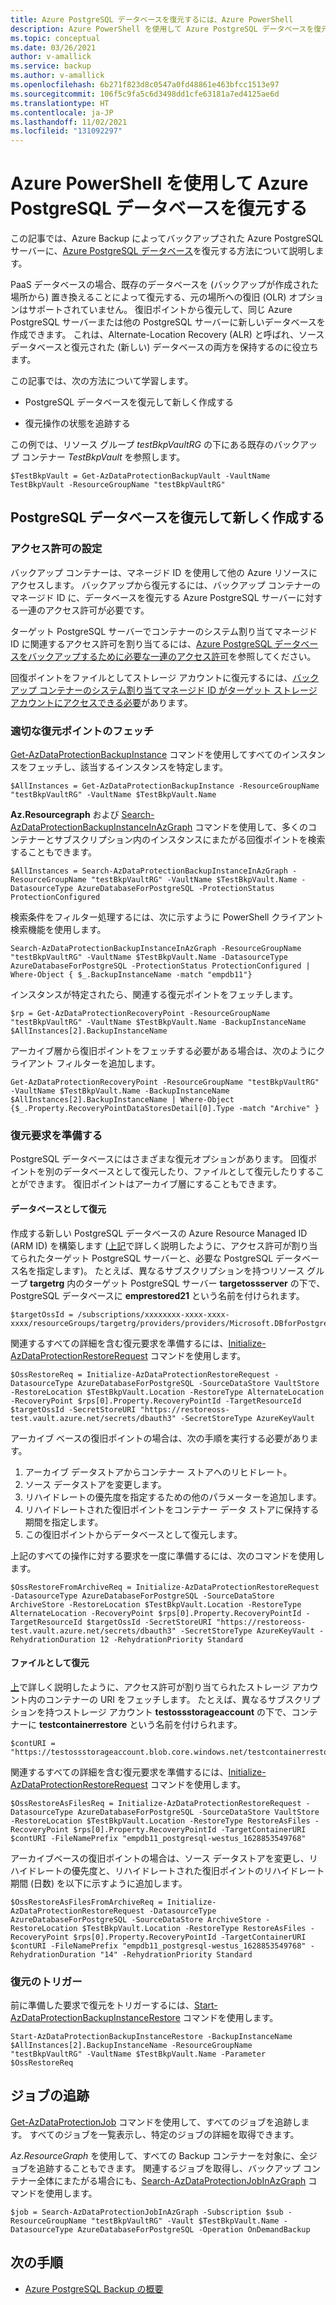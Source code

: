 ```yaml
---
title: Azure PostgreSQL データベースを復元するには、Azure PowerShell
description: Azure PowerShell を使用して Azure PostgreSQL データベースを復元する方法を説明します。
ms.topic: conceptual
ms.date: 03/26/2021
author: v-amallick
ms.service: backup
ms.author: v-amallick
ms.openlocfilehash: 6b271f823d8c0547a0fd48861e463bfcc1513e97
ms.sourcegitcommit: 106f5c9fa5c6d3498dd1cfe63181a7ed4125ae6d
ms.translationtype: HT
ms.contentlocale: ja-JP
ms.lasthandoff: 11/02/2021
ms.locfileid: "131092297"
---
```

# <a name="restore-azure-postgresql-databases-using-azure-powershell"></a>Azure PowerShell を使用して Azure PostgreSQL データベースを復元する

この記事では、Azure Backup によってバックアップされた Azure PostgreSQL サーバーに、[Azure PostgreSQL データベース](/azure/postgresql/overview#azure-database-for-postgresql---single-server)を復元する方法について説明します。

PaaS データベースの場合、既存のデータベースを (バックアップが作成された場所から) 置き換えることによって復元する、元の場所への復旧 (OLR) オプションはサポートされていません。 復旧ポイントから復元して、同じ Azure PostgreSQL サーバーまたは他の PostgreSQL サーバーに新しいデータベースを作成できます。 これは、Alternate-Location Recovery (ALR) と呼ばれ、ソース データベースと復元された (新しい) データベースの両方を保持するのに役立ちます。

この記事では、次の方法について学習します。

- PostgreSQL データベースを復元して新しく作成する

- 復元操作の状態を追跡する

この例では、リソース グループ _testBkpVaultRG_ の下にある既存のバックアップ コンテナー _TestBkpVault_ を参照します。

```azurepowershell-interactive
$TestBkpVault = Get-AzDataProtectionBackupVault -VaultName TestBkpVault -ResourceGroupName "testBkpVaultRG"
```

## <a name="restore-to-create-a-new-postgresql-database"></a>PostgreSQL データベースを復元して新しく作成する

### <a name="set-up-permissions"></a>アクセス許可の設定

バックアップ コンテナーは、マネージド ID を使用して他の Azure リソースにアクセスします。 バックアップから復元するには、バックアップ コンテナーのマネージド ID に、データベースを復元する Azure PostgreSQL サーバーに対する一連のアクセス許可が必要です。

ターゲット PostgreSQL サーバーでコンテナーのシステム割り当てマネージド ID に関連するアクセス許可を割り当てるには、[Azure PostgreSQL データベースをバックアップするために必要な一連のアクセス許可](/azure/backup/backup-azure-database-postgresql-overview#set-of-permissions-needed-for-azure-postgresql-database-restore)を参照してください。

回復ポイントをファイルとしてストレージ アカウントに復元するには、[バックアップ コンテナーのシステム割り当てマネージド ID がターゲット ストレージ アカウントにアクセスできる必要](/azure/backup/restore-azure-database-postgresql#restore-permissions-on-the-target-storage-account)があります。

### <a name="fetching-the-relevant-recovery-point"></a>適切な復元ポイントのフェッチ

[Get-AzDataProtectionBackupInstance](/powershell/module/az.dataprotection/get-azdataprotectionbackupinstance?view=azps-5.7.0&preserve-view=true) コマンドを使用してすべてのインスタンスをフェッチし、該当するインスタンスを特定します。

```azurepowershell-interactive
$AllInstances = Get-AzDataProtectionBackupInstance -ResourceGroupName "testBkpVaultRG" -VaultName $TestBkpVault.Name
```

**Az.Resourcegraph** および [Search-AzDataProtectionBackupInstanceInAzGraph](/powershell/module/az.dataprotection/search-azdataprotectionbackupinstanceinazgraph?view=azps-5.7.0&preserve-view=true) コマンドを使用して、多くのコンテナーとサブスクリプション内のインスタンスにまたがる回復ポイントを検索することもできます。

```azurepowershell-interactive
$AllInstances = Search-AzDataProtectionBackupInstanceInAzGraph -ResourceGroupName "testBkpVaultRG" -VaultName $TestBkpVault.Name -DatasourceType AzureDatabaseForPostgreSQL -ProtectionStatus ProtectionConfigured
```

検索条件をフィルター処理するには、次に示すように PowerShell クライアント検索機能を使用します。

```azurepowershell-interactive
Search-AzDataProtectionBackupInstanceInAzGraph -ResourceGroupName "testBkpVaultRG" -VaultName $TestBkpVault.Name -DatasourceType AzureDatabaseForPostgreSQL -ProtectionStatus ProtectionConfigured | Where-Object { $_.BackupInstanceName -match "empdb11"}
```

インスタンスが特定されたら、関連する復元ポイントをフェッチします。

```azurepowershell-interactive
$rp = Get-AzDataProtectionRecoveryPoint -ResourceGroupName "testBkpVaultRG" -VaultName $TestBkpVault.Name -BackupInstanceName $AllInstances[2].BackupInstanceName
```

アーカイブ層から復旧ポイントをフェッチする必要がある場合は、次のようにクライアント フィルターを追加します。

```azurepowershell-interactive
Get-AzDataProtectionRecoveryPoint -ResourceGroupName "testBkpVaultRG" -VaultName $TestBkpVault.Name -BackupInstanceName $AllInstances[2].BackupInstanceName | Where-Object {$_.Property.RecoveryPointDataStoresDetail[0].Type -match "Archive" }
```

### <a name="prepare-the-restore-request"></a>復元要求を準備する

PostgreSQL データベースにはさまざまな復元オプションがあります。 回復ポイントを別のデータベースとして復元したり、ファイルとして復元したりすることができます。 復旧ポイントはアーカイブ層にすることもできます。

#### <a name="restore-as-database"></a>データベースとして復元

作成する新しい PostgreSQL データベースの Azure Resource Managed ID (ARM ID) を構築します ([上記](#set-up-permissions)で詳しく説明したように、アクセス許可が割り当てられたターゲット PostgreSQL サーバーと、必要な PostgreSQL データベース名を指定します)。 たとえば、異なるサブスクリプションを持つリソース グループ **targetrg** 内のターゲット PostgreSQL サーバー **targetossserver** の下で、PostgreSQL データベースに **emprestored21** という名前を付けられます。

```azurepowershell-interactive
$targetOssId = /subscriptions/xxxxxxxx-xxxx-xxxx-xxxx/resourceGroups/targetrg/providers/providers/Microsoft.DBforPostgreSQL/servers/targetossserver/databases/emprestored21
```

関連するすべての詳細を含む復元要求を準備するには、[Initialize-AzDataProtectionRestoreRequest](/powershell/module/az.dataprotection/initialize-azdataprotectionrestorerequest?view=azps-5.7.0&preserve-view=true) コマンドを使用します。

```azurepowershell-interactive
$OssRestoreReq = Initialize-AzDataProtectionRestoreRequest -DatasourceType AzureDatabaseForPostgreSQL -SourceDataStore VaultStore -RestoreLocation $TestBkpVault.Location -RestoreType AlternateLocation -RecoveryPoint $rps[0].Property.RecoveryPointId -TargetResourceId $targetOssId -SecretStoreURI "https://restoreoss-test.vault.azure.net/secrets/dbauth3" -SecretStoreType AzureKeyVault
```

アーカイブ ベースの復旧ポイントの場合は、次の手順を実行する必要があります。

1. アーカイブ データストアからコンテナー ストアへのリヒドレート。
1. ソース データストアを変更します。
1. リハイドレートの優先度を指定するための他のパラメーターを追加します。
1. リハイドレートされた復旧ポイントをコンテナー データ ストアに保持する期間を指定します。
1. この復旧ポイントからデータベースとして復元します。

上記のすべての操作に対する要求を一度に準備するには、次のコマンドを使用します。

```azurepowershell-interactive
$OssRestoreFromArchiveReq = Initialize-AzDataProtectionRestoreRequest -DatasourceType AzureDatabaseForPostgreSQL -SourceDataStore ArchiveStore -RestoreLocation $TestBkpVault.Location -RestoreType AlternateLocation -RecoveryPoint $rps[0].Property.RecoveryPointId -TargetResourceId $targetOssId -SecretStoreURI "https://restoreoss-test.vault.azure.net/secrets/dbauth3" -SecretStoreType AzureKeyVault -RehydrationDuration 12 -RehydrationPriority Standard
```

#### <a name="restore-as-files"></a>ファイルとして復元

[上](#set-up-permissions)で詳しく説明したように、アクセス許可が割り当てられたストレージ アカウント内のコンテナーの URI をフェッチします。 たとえば、異なるサブスクリプションを持つストレージ アカウント **testossstorageaccount** の下で、コンテナーに **testcontainerrestore** という名前を付けられます。

```azurepowershell-interactive
$contURI = "https://testossstorageaccount.blob.core.windows.net/testcontainerrestore"
```

関連するすべての詳細を含む復元要求を準備するには、[Initialize-AzDataProtectionRestoreRequest](/powershell/module/az.dataprotection/initialize-azdataprotectionrestorerequest?view=azps-5.7.0&preserve-view=true) コマンドを使用します。

```azurepowershell-interactive
$OssRestoreAsFilesReq = Initialize-AzDataProtectionRestoreRequest -DatasourceType AzureDatabaseForPostgreSQL -SourceDataStore VaultStore -RestoreLocation $TestBkpVault.Location -RestoreType RestoreAsFiles -RecoveryPoint $rps[0].Property.RecoveryPointId -TargetContainerURI $contURI -FileNamePrefix "empdb11_postgresql-westus_1628853549768" 
```

アーカイブベースの復旧ポイントの場合は、ソース データストアを変更し、リハイドレートの優先度と、リハイドレートされた復旧ポイントのリハイドレート期間 (日数) を以下に示すように追加します。

```azurepowershell-interactive
$OssRestoreAsFilesFromArchiveReq = Initialize-AzDataProtectionRestoreRequest -DatasourceType AzureDatabaseForPostgreSQL -SourceDataStore ArchiveStore -RestoreLocation $TestBkpVault.Location -RestoreType RestoreAsFiles -RecoveryPoint $rps[0].Property.RecoveryPointId -TargetContainerURI $contURI -FileNamePrefix "empdb11_postgresql-westus_1628853549768" -RehydrationDuration "14" -RehydrationPriority Standard
```

### <a name="trigger-the-restore"></a>復元のトリガー

前に準備した要求で復元をトリガーするには、[Start-AzDataProtectionBackupInstanceRestore](/powershell/module/az.dataprotection/start-azdataprotectionbackupinstancerestore?view=azps-5.7.0&preserve-view=true) コマンドを使用します。

```azurepowershell-interactive
Start-AzDataProtectionBackupInstanceRestore -BackupInstanceName $AllInstances[2].BackupInstanceName -ResourceGroupName "testBkpVaultRG" -VaultName $TestBkpVault.Name -Parameter $OssRestoreReq
```

## <a name="tracking-job"></a>ジョブの追跡

[Get-AzDataProtectionJob](/powershell/module/az.dataprotection/get-azdataprotectionjob?view=azps-5.7.0&preserve-view=true) コマンドを使用して、すべてのジョブを追跡します。 すべてのジョブを一覧表示し、特定のジョブの詳細を取得できます。

*Az.ResourceGraph* を使用して、すべての Backup コンテナーを対象に、全ジョブを追跡することもできます。 関連するジョブを取得し、バックアップ コンテナー全体にまたがる場合にも、[Search-AzDataProtectionJobInAzGraph](/powershell/module/az.dataprotection/search-azdataprotectionjobinazgraph?view=azps-5.7.0&preserve-view=true) コマンドを使用します。

```azurepowershell-interactive
$job = Search-AzDataProtectionJobInAzGraph -Subscription $sub -ResourceGroupName "testBkpVaultRG" -Vault $TestBkpVault.Name -DatasourceType AzureDatabaseForPostgreSQL -Operation OnDemandBackup
```

## <a name="next-steps"></a>次の手順

- [Azure PostgreSQL Backup の概要](backup-azure-database-postgresql-overview.md)
